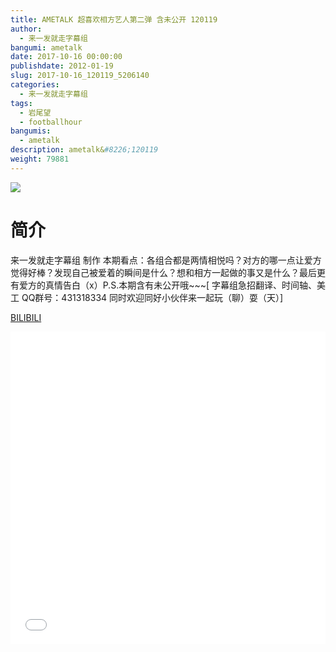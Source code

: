 ```yaml
---
title: AMETALK 超喜欢相方艺人第二弹 含未公开 120119
author: 
  - 来一发就走字幕组
bangumi: ametalk
date: 2017-10-16 00:00:00
publishdate: 2012-01-19
slug: 2017-10-16_120119_5206140
categories: 
  - 来一发就走字幕组
tags: 
  - 岩尾望
  - footballhour
bangumis: 
  - ametalk
description: ametalk&#8226;120119
weight: 79881
---
```


![](https://i.imgur.com/r7nVRVC.jpg)

# 简介  
来一发就走字幕组 制作 本期看点：各组合都是两情相悦吗？对方的哪一点让爱方觉得好棒？发现自己被爱着的瞬间是什么？想和相方一起做的事又是什么？最后更有爱方的真情告白（x）P.S.本期含有未公开哦~~~[ 字幕组急招翻译、时间轴、美工   QQ群号：431318334 同时欢迎同好小伙伴来一起玩（聊）耍（天）]

  [BILIBILI](https://www.bilibili.com/video/av5206140/)


  <iframe src="//www.bilibili.com/html/html5player.html?cid=8461704&aid=5206140" width="100%" height="500" frameborder="0" allowfullscreen="allowfullscreen"></iframe>
